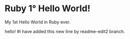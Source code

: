 # Ruby 1° Hello World!

My 1st Hello World in Ruby ever.

hello! #i have added this new line by readme-edit2 branch.
